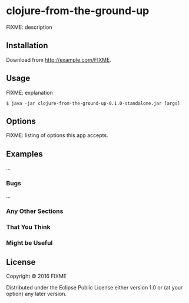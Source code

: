 # clojure-from-the-ground-up

FIXME: description

## Installation

Download from http://example.com/FIXME.

## Usage

FIXME: explanation

    $ java -jar clojure-from-the-ground-up-0.1.0-standalone.jar [args]

## Options

FIXME: listing of options this app accepts.

## Examples

...

### Bugs

...

### Any Other Sections
### That You Think
### Might be Useful

## License

Copyright © 2016 FIXME

Distributed under the Eclipse Public License either version 1.0 or (at
your option) any later version.
